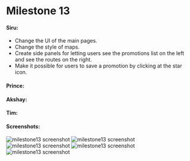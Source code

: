 # Milestone 13
#### Siru:
* Change the UI of the main pages.
* Change the style of maps.
* Create side panels for letting users see the promotions list on the left and see the routes on the right.
* Make it possible for users to save a promotion by clicking at the star icon.

#### Prince:
#### Akshay:
#### Tim:


#### Screenshots:
![milestone13 screenshot](https://github.com/princevietle/COGS121/blob/master/screenshots/milestone13-1.png)
![milestone13 screenshot](https://github.com/princevietle/COGS121/blob/master/screenshots/milestone13-2.png)
![milestone13 screenshot](https://github.com/princevietle/COGS121/blob/master/screenshots/milestone13-3.png)
![milestone13 screenshot](https://github.com/princevietle/COGS121/blob/master/screenshots/milestone13-4.png)
![milestone13 screenshot](https://github.com/princevietle/COGS121/blob/master/screenshots/milestone13-5.png)
